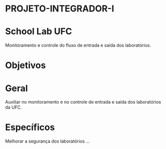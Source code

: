 # PROJETO-INTEGRADOR-I

# School Lab UFC

Monitoramento e controle do fluxo de entrada e saída dos laboratórios.

# Objetivos

# Geral

Auxiliar no monitoramento e no controle de entrada e saída dos laboratórios da UFC. 

# Específicos

Melhorar a segurança dos laboratórios
... 

